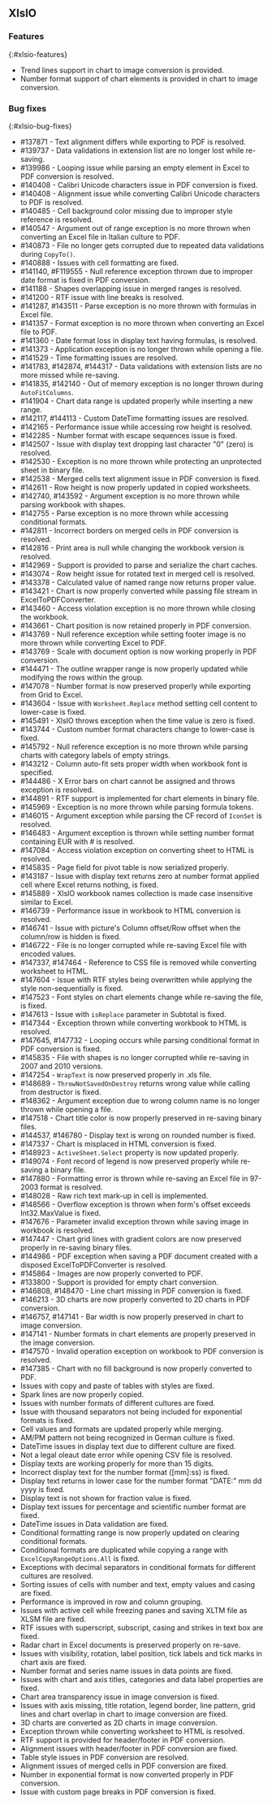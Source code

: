 ## XlsIO

### Features
{:#xlsio-features}

* Trend lines support in chart to image conversion is provided.
* Number format support of chart elements is provided in chart to image conversion.

### Bug fixes
{:#xlsio-bug-fixes}

* \#137871 - Text alignment differs while exporting to PDF is resolved.
* \#139737 - Data validations in extension list are no longer lost while re-saving.
* \#139986 - Looping issue while parsing an empty element in Excel to PDF conversion is resolved.
* \#140408 - Calibri Unicode characters issue in PDF conversion is fixed.
* \#140408 - Alignment issue while converting Calibri Unicode characters to PDF is resolved.
* \#140485 - Cell background color missing due to improper style reference is resolved.
* \#140547 - Argument out of range exception is no more thrown when converting an Excel file in Italian culture to PDF.
* \#140873 - File no longer gets corrupted due to repeated data validations during `CopyTo()`.
* \#140888 - Issues with cell formatting are fixed.
* \#141140, \#F119555 - Null reference exception thrown due to improper date format is fixed in PDF conversion.
* \#141188 - Shapes overlapping issue in merged ranges is resolved.
* \#141200 - RTF issue with line breaks is resolved.
* \#141287, \#143511 - Parse exception is no more thrown with formulas in Excel file.
* \#141357 - Format exception is no more thrown when converting an Excel file to PDF.
* \#141360 - Date format loss in display text having formulas, is resolved.
* \#141373 - Application exception is no longer thrown while opening a file.
* \#141529 - Time formatting issues are resolved.
* \#141783, \#142874, \#144317 - Data validations with extension lists are no more missed while re-saving.
* \#141835, \#142140 - Out of memory exception is no longer thrown during `AutoFitColumns`.
* \#141904 - Chart data range is updated properly while inserting a new range.
* \#142117, \#144113 - Custom DateTime formatting issues are resolved.
* \#142165 - Performance issue while accessing row height is resolved.
* \#142285 - Number format with escape sequences issue is fixed.
* \#142507 - Issue with display text dropping last character "0" (zero) is resolved.
* \#142530 - Exception is no more thrown while protecting an unprotected sheet in binary file.
* \#142538 - Merged cells text alignment issue in PDF conversion is fixed.
* \#142611 - Row height is now properly updated in copied worksheets.
* \#142740, \#143592 - Argument exception is no more thrown while parsing workbook with shapes.
* \#142755 - Parse exception is no more thrown while accessing conditional formats.
* \#142811 - Incorrect borders on merged cells in PDF conversion is resolved.
* \#142816 - Print area is null while changing the workbook version is resolved.
* \#142969 - Support is provided to parse and serialize the chart caches.
* \#143074 - Row height issue for rotated text in merged cell is resolved.
* \#143378 - Calculated value of named range now returns proper value.
* \#143421 - Chart is now properly converted while passing file stream in ExcelToPDFConverter.
* \#143460 - Access violation exception is no more thrown while closing the workbook.
* \#143661 - Chart position is now retained properly in PDF conversion.
* \#143769 - Null reference exception while setting footer image is no more thrown while converting Excel to PDF.
* \#143769 - Scale with document option is now working properly in PDF conversion.
* \#144471 - The outline wrapper range is now properly updated while modifying the rows within the group.
* \#147078 - Number format is now preserved properly while exporting from Grid to Excel.
* \#143604 - Issue with `Worksheet.Replace` method setting cell content to lower-case is fixed.
* \#145491 - XlsIO throws exception when the time value is zero is fixed.
* \#143744 - Custom number format characters change to lower-case is fixed.
* \#145792 - Null reference exception is no more thrown while parsing charts with category labels of empty strings.
* \#143212 - Column auto-fit sets proper width when workbook font is specified.
* \#144486 - X Error bars on chart cannot be assigned and throws exception is resolved.
* \#144891 - RTF support is implemented for chart elements in binary file.
* \#145969 - Exception is no more thrown while parsing formula tokens.
* \#146015 - Argument exception while parsing the CF record of `IconSet` is resolved.
* \#146483 - Argument exception is thrown while setting number format containing EUR with \# is resolved.
* \#147084 - Access violation exception on converting sheet to HTML is resolved.
* \#145835 - Page field for pivot table is now serialized properly.
* \#143187 - Issue with display text returns zero at number format applied cell where Excel returns nothing, is fixed.
* \#145889 - XlsIO workbook names collection is made case insensitive similar to Excel.
* \#146739 - Performance issue in workbook to HTML conversion is resolved.
* \#146741 - Issue with picture's Column offset/Row offset when the column/row is hidden is fixed.
* \#146722 - File is no longer corrupted while re-saving Excel file with encoded values.
* \#147337, \#147464 - Reference to CSS file is removed while converting worksheet to HTML.
* \#147604 - Issue with RTF styles being overwritten while applying the style non-sequentially is fixed.
* \#147523 - Font styles on chart elements change while re-saving the file, is fixed.
* \#147613 - Issue with `isReplace` parameter in Subtotal is fixed.
* \#147344 - Exception thrown while converting workbook to HTML is resolved.
* \#147645, \#147732 - Looping occurs while parsing conditional format in PDF conversion is fixed.
* \#145835 - File with shapes is no longer corrupted while re-saving in 2007 and 2010 versions.
* \#147254 - `WrapText` is now preserved properly in .xls file.
* \#148689 - `ThrowNotSavedOnDestroy` returns wrong value while calling from destructor is fixed.
* \#148362 - Argument exception due to wrong column name is no longer thrown while opening a file.
* \#147518 - Chart title color is now properly preserved in re-saving binary files.
* \#144537, \#146780 - Display text is wrong on rounded number is fixed.
* \#147337 - Chart is misplaced in HTML conversion is fixed.
* \#148923 - `ActiveSheet.Select` property is now updated properly.
* \#149074 - Font record of legend is now preserved properly while re-saving a binary file.
* \#147880 - Formatting error is thrown while re-saving an Excel file in 97-2003 format is resolved.
* \#148028 - Raw rich text mark-up in cell is implemented.
* \#148566 - Overflow exception is thrown when form's offset exceeds Int32.MaxValue is fixed.
* \#147676 - Parameter invalid exception thrown while saving image in workbook is resolved.
* \#147447 - Chart grid lines with gradient colors are now preserved properly in re-saving binary files.
* \#144986 - PDF exception when saving a PDF document created with a disposed ExcelToPDFConverter is resolved.
* \#145864 - Images are now properly converted to PDF.
* \#133800 - Support is provided for empty chart conversion.
* \#146808, \#148470 - Line chart missing in PDF conversion is fixed.
* \#146213 - 3D charts are now properly converted to 2D charts in PDF conversion.
* \#146757, \#147141 - Bar width is now properly preserved in chart to image conversion.
* \#147141 - Number formats in chart elements are properly preserved in the image conversion.
* \#147570 - Invalid operation exception on workbook to PDF conversion is resolved.
* \#147385 - Chart with no fill background is now properly converted to PDF.
* Issues with copy and paste of tables with styles are fixed.
* Spark lines are now properly copied.
* Issues with number formats of different cultures are fixed.
* Issue with thousand separators not being included for exponential formats is fixed.
* Cell values and formats are updated properly while merging.
* AM/PM pattern not being recognized in German culture is fixed.
* DateTime issues in display text due to different culture are fixed.
* Not a legal oleaut date error while opening CSV file is resolved.
* Display texts are working properly for more than 15 digits.
* Incorrect display text for the number format ([mm]:ss) is fixed.
* Display text returns in lower case for the number format "DATE:" mm dd yyyy is fixed.
* Display text is not shown for fraction value is fixed.
* Display text issues for percentage and scientific number format are fixed.
* DateTime issues in Data validation are fixed.
* Conditional formatting range is now properly updated on clearing conditional formats.
* Conditional formats are duplicated while copying a range with `ExcelCopyRangeOptions.All` is fixed.
* Exceptions with decimal separators in conditional formats for different cultures are resolved.
* Sorting issues of cells with number and text, empty values and casing are fixed.
* Performance is improved in row and column grouping.
* Issues with active cell while freezing panes and saving XLTM file as XLSM file are fixed.
* RTF issues with superscript, subscript, casing and strikes in text box are fixed.
* Radar chart in Excel documents is preserved properly on re-save.
* Issues with visibility, rotation, label position, tick labels and tick marks in chart axis are fixed.
* Number format and series name issues in data points are fixed.
* Issues with chart and axis titles, categories and data label properties are fixed.
* Chart area transparency issue in image conversion is fixed.
* Issues with axis missing, title rotation, legend border, line pattern, grid lines and chart overlap in chart to image conversion are fixed.
* 3D charts are converted as 2D charts in image conversion.
* Exception thrown while converting worksheet to HTML is resolved.
* RTF support is provided for header/footer in PDF conversion.
* Alignment issues with header/footer in PDF conversion are fixed.
* Table style issues in PDF conversion are resolved.
* Alignment issues of merged cells in PDF conversion are fixed.
* Number in exponential format is now converted properly in PDF conversion.
* Issue with custom page breaks in PDF conversion is fixed.